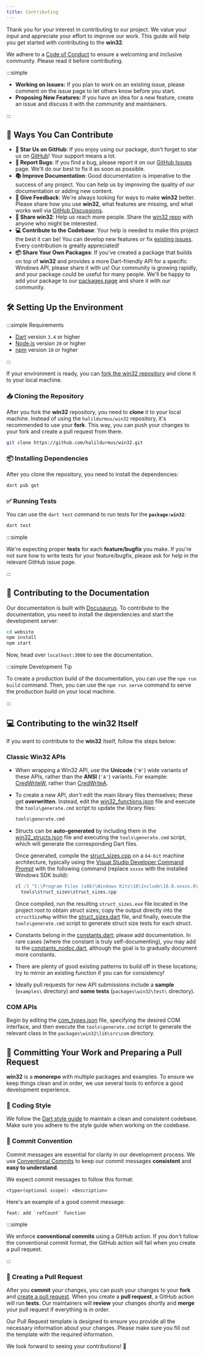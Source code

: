 ```yaml
---
title: Contributing
---
```


Thank you for your interest in contributing to our project. We value your input
and appreciate your effort to improve our work. This guide will help you get
started with contributing to the **win32**.

We adhere to a [Code of Conduct] to ensure a welcoming and inclusive community.
Please read it before contributing.

:::simple

- **Working on Issues:** If you plan to work on an existing issue, please
  comment on the issue page to let others know before you start.
- **Proposing New Features:** If you have an idea for a new feature, create an
  issue and discuss it with the community and maintainers.

:::

## 🙌 Ways You Can Contribute

- **🌟 Star Us on GitHub**: If you enjoy using our package, don't forget to star
  us on [GitHub]! Your support means a lot.
- **🐛 Report Bugs**: If you find a bug, please report it on our [GitHub Issues]
  page. We'll do our best to fix it as soon as possible.
- **📚 Improve Documentation**: Good documentation is imperative to the success
  of any project. You can help us by improving the quality of our documentation
  or adding new content.
- **📝 Give Feedback**: We're always looking for ways to make **win32** better.
  Please share how you use **win32**, what features are missing, and what works
  well via [GitHub Discussions].
- **📢 Share win32**: Help us reach more people. Share the [win32 repo][GitHub]
  with anyone who might be interested.
- **💻 Contribute to the Codebase**: Your help is needed to make this project
  the best it can be! You can develop new features or fix
  [existing issues][GitHub Issues]. Every contribution is greatly appreciated!
- **📦 Share Your Own Packages**: If you've created a package that builds on top
  of **win32** and provides a more Dart-friendly API for a specific Windows API,
  please share it with us! Our community is growing rapidly, and your package
  could be useful for many people. We'll be happy to add your package to our
  [packages page] and share it with our community.

## 🛠️ Setting Up the Environment

:::simple Requirements

- [Dart](https://dart.dev) version `3.4` or higher
- [Node.js](https://nodejs.org) version `20` or higher
- [npm](https://www.npmjs.com) version `10` or higher

:::

If your environment is ready, you can [fork the win32 repository] and clone it
to your local machine.

### 📥 Cloning the Repository

After you fork the **win32** repository, you need to **clone** it to your local
machine. Instead of using the `halildurmus/win32` repository, it's recommended
to use your **fork**. This way, you can push your changes to your fork and
create a pull request from there.

```sh title="Terminal"
git clone https://github.com/halildurmus/win32.git
```

### 📦 Installing Dependencies

After you clone the repository, you need to install the dependencies:

```sh title="Terminal"
dart pub get
```

### ✅ Running Tests

You can use the `dart test` command to run tests for the **`package:win32`**:

```sh title="Terminal"
dart test
```

:::simple

We're expecting proper **tests** for each **feature/bugfix** you make. If you're
not sure how to write tests for your feature/bugfix, please ask for help in the
relevant GitHub issue page.

:::

## 📝 Contributing to the Documentation

Our documentation is built with [Docusaurus]. To contribute to the
documentation, you need to install the dependencies and start the development
server:

```sh title="Terminal"
cd website
npm install
npm start
```

Now, head over `localhost:3000` to see the documentation.

:::simple Development Tip

To create a production build of the documentation, you can use the
`npm run build` command. Then, you can use the `npm run serve` command to serve
the production build on your local machine.

:::

## 💻 Contributing to the **win32** Itself

If you want to contribute to the **win32** itself, follow the steps below:

### Classic Win32 APIs

- When wrapping a Win32 API, use the **Unicode** (`'W'`) wide variants of these
  APIs, rather than the **ANSI** (`'A'`) variants. For example:
  [CredWriteW][credwritew_link], rather than [CredWriteA][credwritea_link].

- To create a new API, *don't* edit the main library files themselves; these get
  **overwritten**. Instead, edit the
  [win32_functions.json][win32_functions_json_link] file and execute the
  `tools\generate.cmd` script to update the library files:

  ```cmd title="Terminal"
  tools\generate.cmd
  ```

- Structs can be **auto-generated** by including them in the
  [win32_structs.json][win32_structs_json_link] file and executing the
  `tools\generate.cmd` script, which will generate the corresponding Dart files.

  Once generated, compile the [struct_sizes.cpp][struct_sizes_cpp_link] on a
  `64-bit` machine architecture, typically using the
  [Visual Studio Developer Command Prompt][command_prompt_link] with the
  following command (replace `xxxxx` with the installed Windows SDK build):

  ```cmd title="Terminal"
  cl /I "C:\Program Files (x86)\Windows Kits\10\Include\10.0.xxxxx.0\winrt" \
    tools\struct_sizes\struct_sizes.cpp
  ```

  Once compiled, run the resulting `struct_sizes.exe` file located in the
  project root to obtain struct sizes; copy the output directly into the
  `structSizeMap` within the [struct_sizes.dart][struct_sizes_dart_link] file,
  and finally, execute the `tools\generate.cmd` script to generate struct size
  tests for each struct.
- Constants belong in the [constants.dart][constants_dart_link]; please add
  documentation. In rare cases (where the constant is truly self-documenting),
  you may add to the [constants_nodoc.dart][constants_nodoc_dart_link], although
  the goal is to gradually document more constants.
- There are plenty of good existing patterns to build off in these locations;
  try to mirror an existing function if you can for consistency!
- Ideally pull requests for new API submissions include a **sample**
  (`examples\` directory) and **some tests** (`packages\win32\test\` directory).

### COM APIs

Begin by editing the [com_types.json][com_types_json_link] file, specifying the
desired COM interface, and then execute the `tools\generate.cmd` script to
generate the relevant class in the `packages\win32\lib\src\com` directory.

[command_prompt_link]: https://learn.microsoft.com/visualstudio/ide/reference/command-prompt-powershell
[com_types_json_link]: https://github.com/halildurmus/win32/tree/main/packages/generator/data/com_types.json
[constants_dart_link]: https://github.com/halildurmus/win32/tree/main/packages/win32/lib/src/constants.dart
[constants_nodoc_dart_link]: https://github.com/halildurmus/win32/tree/main/packages/win32/lib/src/constants_nodoc.dart
[credwritea_link]: https://learn.microsoft.com/windows/win32/api/wincred/nf-wincred-credwritea
[credwritew_link]: https://learn.microsoft.com/windows/win32/api/wincred/nf-wincred-credwritew
[struct_sizes_cpp_link]: https://github.com/halildurmus/win32/tree/main/tools/struct_sizes/struct_sizes.cpp
[struct_sizes_dart_link]: https://github.com/halildurmus/win32/tree/main/packages/generator/lib/src/model/struct_sizes.dart
[win32_functions_json_link]: https://github.com/halildurmus/win32/tree/main/packages/generator/data/win32_functions.json
[win32_structs_json_link]: https://github.com/halildurmus/win32/tree/main/packages/generator/data/win32_structs.json

## 🚀 Committing Your Work and Preparing a Pull Request

**win32** is a **monorepo** with multiple packages and examples. To ensure we
keep things clean and in order, we use several tools to enforce a good
development experience.

### 🎨 Coding Style

We follow the [Dart style guide] to maintain a clean and consistent codebase.
Make sure you adhere to the style guide when working on the codebase.

### 📜 Commit Convention

Commit messages are essential for clarity in our development process. We use
[Conventional Commits] to keep our commit messages **consistent** and **easy to
understand**.

We expect commit messages to follow this format:

```text
<type>(optional scope): <description>
```

Here's an example of a good commit message:

```text
feat: add `refCount` function
```

:::simple

<!-- We use the [dart_pre_commit] and [git_hooks] packages to enforce **conventional
commits**. If you don't follow the conventional commit format, you will see an
error message when you try to commit your changes, or a GitHub action will fail
when you create a pull request. -->

We enforce **conventional commits** using a GitHub action. If you don't follow
the conventional commit format, the GitHub action will fail when you create a
pull request.

:::

### 🔄 Creating a Pull Request

After you **commit** your changes, you can push your changes to your **fork**
and [create a pull request]. When you create a **pull request**, a GitHub action
will run **tests**. Our maintainers will **review** your changes shortly and
**merge** your pull request if everything is in order.

Our Pull Request template is designed to ensure you provide all the necessary
information about your changes. Please make sure you fill out the template with
the required information.

We look forward to seeing your contributions! 🎉

[Code of Conduct]: https://github.com/halildurmus/win32/blob/main/CODE_OF_CONDUCT.md
[Conventional Commits]: https://www.conventionalcommits.org/en/v1.0.0/
[create a pull request]: https://github.com/halildurmus/win32/compare
[dart_pre_commit]: https://pub.dev/packages/dart_pre_commit
[Dart style guide]: https://dart.dev/effective-dart/style
[Docusaurus]: https://docusaurus.io
[fork the win32 repository]: https://github.com/halildurmus/win32/fork
[git_hooks]: https://pub.dev/packages/git_hooks
[GitHub]: https://github.com/halildurmus/win32
[GitHub Discussions]: https://github.com/halildurmus/win32/discussions
[GitHub Issues]: https://github.com/halildurmus/win32/issues
[packages page]: https://win32.pub/packages
